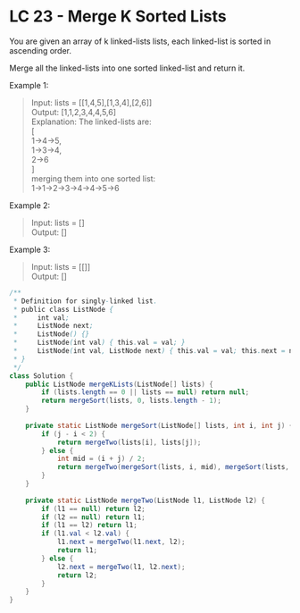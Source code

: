 # LC 23 - Merge K Sorted Lists
You are given an array of k linked-lists lists, each linked-list is sorted in ascending order.

Merge all the linked-lists into one sorted linked-list and return it.

 

Example 1:

>Input: lists = [[1,4,5],[1,3,4],[2,6]]\
>Output: [1,1,2,3,4,4,5,6]\
>Explanation: The linked-lists are:\
>[\
>  1->4->5,\
>  1->3->4,\
>  2->6\
>]\
>merging them into one sorted list:\
>1->1->2->3->4->4->5->6

Example 2:
>Input: lists = []\
>Output: []

Example 3:
>Input: lists = [[]]\
>Output: []

```java
/**
 * Definition for singly-linked list.
 * public class ListNode {
 *     int val;
 *     ListNode next;
 *     ListNode() {}
 *     ListNode(int val) { this.val = val; }
 *     ListNode(int val, ListNode next) { this.val = val; this.next = next; }
 * }
 */
class Solution {
    public ListNode mergeKLists(ListNode[] lists) {
        if (lists.length == 0 || lists == null) return null;
        return mergeSort(lists, 0, lists.length - 1);
    }
    
    private static ListNode mergeSort(ListNode[] lists, int i, int j) {
        if (j - i < 2) {
            return mergeTwo(lists[i], lists[j]);
        } else {
            int mid = (i + j) / 2;
            return mergeTwo(mergeSort(lists, i, mid), mergeSort(lists, mid + 1, j));
        }
    }
    
    private static ListNode mergeTwo(ListNode l1, ListNode l2) {
        if (l1 == null) return l2;
        if (l2 == null) return l1;
        if (l1 == l2) return l1;
        if (l1.val < l2.val) {
            l1.next = mergeTwo(l1.next, l2);
            return l1;
        } else {
            l2.next = mergeTwo(l1, l2.next);
            return l2;
        }
    }
}
```
